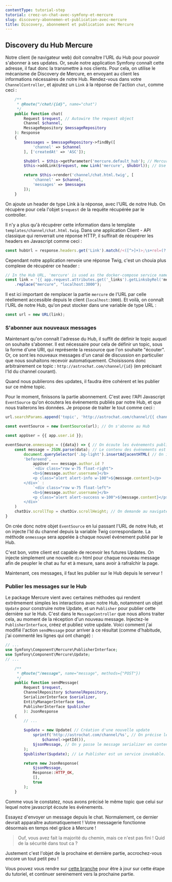 ```yaml
---
contentType: tutorial-step
tutorial: creez-un-chat-avec-symfony-et-mercure
slug: discovery-abonnemen-et-publication-avec-mercure
title: Discovery, abonnement et publication avec Mercure
---
```

## Discovery du Hub Mercure

Notre client (le navigateur web) doit connaître l'URL du Hub pour pouvoir s'abonner à ses updates.
Or, seule notre application Symfony connaît cette adresse, il faut donc la transmettre à nos clients.
Pour cela, on utilise le mécanisme de Discovery de Mercure, en envoyant au client les informations nécessaires de notre Hub.
Rendez-vous dans votre `ChannelController`, et ajoutez un `Link` à la réponse de l'action `chat`, comme ceci :

```php
    /**
     * @Route("/chat/{id}", name="chat")
     */
    public function chat(
        Request $request, // Autowire the request object
        Channel $channel,
        MessageRepository $messageRepository
    ): Response
    {
        $messages = $messageRepository->findBy([
            'channel' => $channel
        ], ['createdAt' => 'ASC']);

        $hubUrl = $this->getParameter('mercure.default_hub'); // Mercure automatically define this parameter
        $this->addLink($request, new Link('mercure', $hubUrl)); // Use the WebLink Component to add this header to the following response

        return $this->render('channel/chat.html.twig', [
            'channel' => $channel,
            'messages' => $messages
        ]);
    }
```

On ajoute un header de type Link à la réponse, avec l'URL de notre Hub. On récupère pour cela l'objet `$request` de la requête récupérée par le controller.

Il n'y a plus qu'à récupérer cette information dans le template `templates/channel/chat.html.twig`. Dans une application Client - API classique qui renverrait une réponse HTTP, il suffirait de récupérer les headers en Javascript comme ceci :

```javascript
const hubUrl = response.headers.get('Link').match(/<([^>]+)>;\s+rel=(?:mercure|"[^"]*mercure[^"]*")/)[1]; // Cf documentation Symfony - Mercure
```

Cependant notre application renvoie une réponse Twig, c'est un chouia plus complexe de récupérer ce header :

```javascript
// In the Hub URL, 'mercure' is used as the docker-compose service name. We replace it by the actual localhost url for the browser.
const link = '{{ app.request.attributes.get('_links').getLinksbyRel('mercure')[0].getHref }}'
    .replace("mercure", "localhost:3000");
```

Il est ici important de remplacer la partie `mercure` de l'URL par celle réellement accessible depuis le client (`localhost:3000`).
Et voilà, on connaît l'URL de notre Hub, qu'on peut stocker dans une variable de type URL :

```javascript
const url = new URL(link);
```

### S'abonner aux nouveaux messages

Maintenant qu'on connaît l'adresse du Hub, il suffit de définir le topic auquel on souhaite s'abonner. Il est nécessaire pour cela de définir un topic, sous la forme d'une URI, qui représente la ressource que l'on souhaite "écouter". Or, ce sont les nouveaux messages d'un canal de discussion en particulier que nous souhaitons recevoir automatiquement. Choisissons donc arbitrairement ce topic : `http://astrochat.com/channel/{id}` (en précisant l'Id du channel courant).

Quand nous publierons des updates, il faudra être cohérent et les publier sur ce même topic.

Pour le moment, finissons la partie abonnement. C'est avec l'API Javascript `EventSource` qu'on écoutera les événements publiés par notre Hub, et que nous traiterons les données. Je propose de traiter le tout comme ceci :

```javascript
url.searchParams.append('topic', 'http://astrochat.com/channel/{{ channel.id }}'); // On ajoute le topic souhaité aux paramètres de la requête vers le Hub

const eventSource = new EventSource(url); // On s'abonne au Hub

const appUser = {{ app.user.id }};

eventSource.onmessage = ({data}) => { // On écoute les événements publiés par le Hub
    const message = JSON.parse(data); // Le contenu des événements est sous format JSON, il faut le parser
        document.querySelector('.bg-light').insertAdjacentHTML( // On injecte le nouveau message selon le HTML déjà présent plus haut dans notre fichier Twig
        'beforeend',
            appUser === message.author.id ?
            `<div class="row w-75 float-right">
            <b>${message.author.username}</b>
            <p class="alert alert-info w-100">${message.content}</p>
        </div>` :
            `<div class="row w-75 float-left">
            <b>${message.author.username}</b>
            <p class="alert alert-success w-100">${message.content}</p>
        </div>`
    )
    chatDiv.scrollTop = chatDiv.scrollHeight; // On demande au navigateur de scroller le chat tout en bas pour bien apercevoir le dernier message apparu
}
```

On crée donc notre objet `EventSource` en lui passant l'URL de notre Hub, et on injecte l'Id du channel depuis la variable Twig correspondante.
La méthode `onmessage` sera appelée à chaque nouvel événement publié par le Hub.

C'est bon, votre client est capable de recevoir les futures Updates. On injecte simplement une nouvelle `div` html pour chaque nouveau message afin de peupler le chat au fur et à mesure, sans avoir à rafraîchir la page.

Maintenant, ces messages, il faut les publier sur le Hub depuis le serveur !

### Publier les messages sur le Hub

Le package Mercure vient avec certaines méthodes qui rendent extrêmement simples les interactions avec notre Hub, notamment un objet `Update` pour construire notre Update, et un `Publisher` pour publier cette dernière sur le Hub.
C'est dans le `MessageController` que nous allons traiter cela, au moment de la réception d'un nouveau message. Injectez-le `PublisherInterface`, créez et publiez votre update. Voici comment j'ai modifié l'action `sendMessage` pour arriver à ce résultat (comme d'habitude, j'ai commenté les lignes qui ont changé) :

```php
// ...
use Symfony\Component\Mercure\PublisherInterface;
use Symfony\Component\Mercure\Update;
// ...

    /**
     * @Route("/message", name="message", methods={"POST"})
     */
    public function sendMessage(
        Request $request,
        ChannelRepository $channelRepository,
        SerializerInterface $serializer,
        EntityManagerInterface $em,
        PublisherInterface $publisher
        ): JsonResponse
    {
        // ...

        $update = new Update( // Création d'une nouvelle update
            sprintf('http://astrochat.com/channel/%s', // On précise le topic, avec pour Id l'identifiant de notre Channel
                $channel->getId()),
            $jsonMessage, // On y passe le message serializer en content value
        );
        $publisher($update); // Le Publisher est un service invokable. On peut publier directement l'update comme cela

        return new JsonResponse(
            $jsonMessage,
            Response::HTTP_OK,
            [],
            true
        );
    }
```

Comme vous le constatez, nous avons précisé le même topic que celui sur lequel notre javascript écoute les événements.

Essayez d'envoyer un message depuis le chat. Normalement, ce dernier devrait apparaître automatiquement ! Votre messagerie fonctionne désormais en temps réel grâce à Mercure !

> Ouf, vous avez fait la majorité du chemin, mais ce n'est pas fini ! Quid de la sécurité dans tout ca ?

Justement c'est l'objet de la prochaine et dernière partie, accrochez-vous encore un tout petit peu !

Vous pouvez vous rendre sur [cette branche](https://github.com/ArthurJCQ/tutorial-astro-chat/tree/codelabs/discovery-and-publish) pour être à jour sur cette étape du tutoriel, et continuer sereinement vers la prochaine partie.

